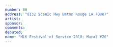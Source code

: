 ```yaml
---
number: 86
address: "8132 Scenic Hwy Baton Rouge LA 70807"
artist: 
sponsor: 
comments: 
debuted: 
name: "MLK Festival of Service 2018: Mural #20"
---
```

